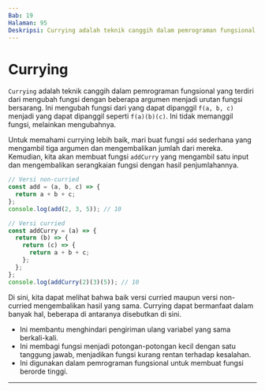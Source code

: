 ```yaml
---
Bab: 19
Halaman: 95
Deskripsi: Currying adalah teknik canggih dalam pemrograman fungsional yang terdiri dari mengubah fungsi dengan beberapa argumen menjadi urutan fungsi bersarang. Ini mengubah fungsi dari yang dapat dipanggil `f(a, b, c)` menjadi yang dapat dipanggil seperti `f(a)(b)(c)`. Ini tidak memanggil fungsi, melainkan mengubahnya.
---
```


# Currying

`Currying` adalah teknik canggih dalam pemrograman fungsional yang terdiri dari mengubah fungsi dengan beberapa argumen menjadi urutan fungsi bersarang. Ini mengubah fungsi dari yang dapat dipanggil `f(a, b, c)` menjadi yang dapat dipanggil seperti `f(a)(b)(c)`. Ini tidak memanggil fungsi, melainkan mengubahnya.

Untuk memahami currying lebih baik, mari buat fungsi `add` sederhana yang mengambil tiga argumen dan mengembalikan jumlah dari mereka. Kemudian, kita akan membuat fungsi `addCurry` yang mengambil satu input dan mengembalikan serangkaian fungsi dengan hasil penjumlahannya.

```javascript
// Versi non-curried
const add = (a, b, c) => {
  return a + b + c;
};
console.log(add(2, 3, 5)); // 10

// Versi curried
const addCurry = (a) => {
  return (b) => {
    return (c) => {
      return a + b + c;
    };
  };
};
console.log(addCurry(2)(3)(5)); // 10
```

Di sini, kita dapat melihat bahwa baik versi curried maupun versi non-curried mengembalikan hasil yang sama. Currying dapat bermanfaat dalam banyak hal, beberapa di antaranya disebutkan di sini.

- Ini membantu menghindari pengiriman ulang variabel yang sama berkali-kali.
- Ini membagi fungsi menjadi potongan-potongan kecil dengan satu tanggung jawab, menjadikan fungsi kurang rentan terhadap kesalahan.
- Ini digunakan dalam pemrograman fungsional untuk membuat fungsi berorde tinggi.

---
